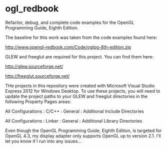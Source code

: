 ogl_redbook
===========

Refactor, debug, and complete code examples for the OpenGL Programming Guide, Eighth Edition.

The baseline for this work was taken from the code examples found here:

http://www.opengl-redbook.com/Code/oglpg-8th-edition.zip

GLEW and freeglut are required for this project. You can find them here:

http://glew.sourceforge.net/

http://freeglut.sourceforge.net/

THe projects in this repository were created with Microsoft Visual Studio Express 2012 for Windows Desktop. To use these projects, you will need to update the project paths to your GLEW and freeglut directories in the following Property Pages areas:

All Configurations : C/C++ : General : Additional Include Directories

All Configurations : Linker : General : Additional Library Directories

Even though the OpenGL Programming Guide, Eighth Edition, is targeted for OpenGL 4.3, my display adapter only supports OpenGL up to version 2.1. I'll let you know if I run into any issues...
